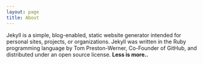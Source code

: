 ```yaml
---
layout: page
title: About
---
```

Jekyll is a simple, blog-enabled, static website generator intended for personal sites, projects, or organizations. Jekyll was written in the Ruby programming language by Tom Preston-Werner, Co-Founder of GitHub, and distributed under an open source license.
**Less is more..**
